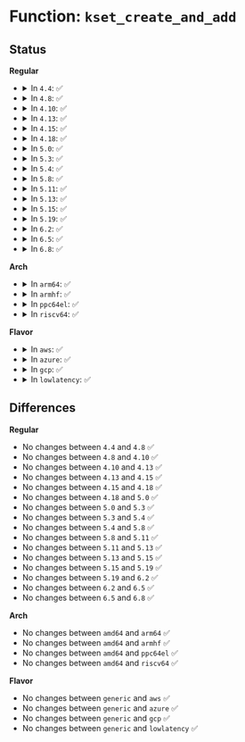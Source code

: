 # Function: <code>kset_create_and_add</code>

## Status
<b>Regular</b>
<ul>
<li>
<details>
<summary>In <code>4.4</code>: ✅</summary>

```c
struct kset *kset_create_and_add(const char *name, const struct kset_uevent_ops *uevent_ops, struct kobject *parent_kobj);
```

**Collision:** Unique Global

**Inline:** No

**Transformation:** False

**Instances:**

```
In lib/kobject.c (ffffffff813ec550)
Location: lib/kobject.c:936
Inline: False
Direct callers:
  - mm/slub.c:sysfs_slab_add
  - mm/slub.c:slab_sysfs_init
  - drivers/pci/slot.c:pci_slot_init
  - drivers/base/core.c:devices_init
  - drivers/base/bus.c:bus_register
  - drivers/base/bus.c:bus_register
  - drivers/base/bus.c:buses_init
  - drivers/base/bus.c:buses_init
  - drivers/base/class.c:classes_init
  - drivers/firmware/edd.c:edd_init
  - drivers/firmware/memmap.c:add_sysfs_fw_map_entry
  - drivers/firmware/efi/esrt.c:esrt_sysfs_init
  - drivers/firmware/efi/runtime-map.c:efi_runtime_map_init
  - net/core/net-sysfs.c:netdev_register_kobject
```
**Symbols:**

```
ffffffff813ec550-ffffffff813ec5e1: kset_create_and_add (STB_GLOBAL)
```
</details>
</li>
<li>
<details>
<summary>In <code>4.8</code>: ✅</summary>

```c
struct kset *kset_create_and_add(const char *name, const struct kset_uevent_ops *uevent_ops, struct kobject *parent_kobj);
```

**Collision:** Unique Global

**Inline:** No

**Transformation:** False

**Instances:**

```
In lib/kobject.c (ffffffff81432820)
Location: lib/kobject.c:937
Inline: False
Direct callers:
  - mm/slub.c:slab_sysfs_init
  - mm/slub.c:sysfs_slab_add
  - drivers/pci/slot.c:pci_slot_init
  - drivers/base/core.c:devices_init
  - drivers/base/bus.c:buses_init
  - drivers/base/bus.c:buses_init
  - drivers/base/bus.c:bus_register
  - drivers/base/bus.c:bus_register
  - drivers/base/class.c:classes_init
  - drivers/firmware/edd.c:edd_init
  - drivers/firmware/memmap.c:add_sysfs_fw_map_entry
  - drivers/firmware/efi/esrt.c:esrt_sysfs_init
  - drivers/firmware/efi/runtime-map.c:efi_runtime_map_init
  - net/core/net-sysfs.c:netdev_register_kobject
```
**Symbols:**

```
ffffffff81432820-ffffffff814328a9: kset_create_and_add (STB_GLOBAL)
```
</details>
</li>
<li>
<details>
<summary>In <code>4.10</code>: ✅</summary>

```c
struct kset *kset_create_and_add(const char *name, const struct kset_uevent_ops *uevent_ops, struct kobject *parent_kobj);
```

**Collision:** Unique Global

**Inline:** No

**Transformation:** False

**Instances:**

```
In lib/kobject.c (ffffffff8144ea90)
Location: lib/kobject.c:937
Inline: False
Direct callers:
  - mm/slub.c:slab_sysfs_init
  - mm/slub.c:sysfs_slab_add
  - drivers/pci/slot.c:pci_slot_init
  - drivers/base/core.c:devices_init
  - drivers/base/bus.c:buses_init
  - drivers/base/bus.c:buses_init
  - drivers/base/bus.c:bus_register
  - drivers/base/bus.c:bus_register
  - drivers/base/class.c:classes_init
  - drivers/firmware/edd.c:edd_init
  - drivers/firmware/memmap.c:add_sysfs_fw_map_entry
  - drivers/firmware/efi/esrt.c:esrt_sysfs_init
  - drivers/firmware/efi/runtime-map.c:efi_runtime_map_init
  - net/core/net-sysfs.c:netdev_register_kobject
```
**Symbols:**

```
ffffffff8144ea90-ffffffff8144eb19: kset_create_and_add (STB_GLOBAL)
```
</details>
</li>
<li>
<details>
<summary>In <code>4.13</code>: ✅</summary>

```c
struct kset *kset_create_and_add(const char *name, const struct kset_uevent_ops *uevent_ops, struct kobject *parent_kobj);
```

**Collision:** Unique Global

**Inline:** No

**Transformation:** False

**Instances:**

```
In lib/kobject.c (ffffffff818eecb0)
Location: lib/kobject.c:940
Inline: False
Direct callers:
  - mm/slub.c:sysfs_slab_add
  - drivers/pci/slot.c:pci_slot_init
  - drivers/base/core.c:devices_init
  - drivers/base/bus.c:buses_init
  - drivers/base/bus.c:buses_init
  - drivers/base/bus.c:bus_register
  - drivers/base/bus.c:bus_register
  - drivers/base/class.c:classes_init
  - drivers/firmware/memmap.c:add_sysfs_fw_map_entry
  - drivers/firmware/efi/esrt.c:esrt_sysfs_init
  - drivers/firmware/efi/runtime-map.c:efi_runtime_map_init
  - net/core/net-sysfs.c:netdev_register_kobject
```
**Symbols:**

```
ffffffff818eecb0-ffffffff818eed35: kset_create_and_add (STB_GLOBAL)
```
</details>
</li>
<li>
<details>
<summary>In <code>4.15</code>: ✅</summary>

```c
struct kset *kset_create_and_add(const char *name, const struct kset_uevent_ops *uevent_ops, struct kobject *parent_kobj);
```

**Collision:** Unique Global

**Inline:** No

**Transformation:** False

**Instances:**

```
In lib/kobject.c (ffffffff81974f70)
Location: lib/kobject.c:940
Inline: False
Direct callers:
  - mm/slub.c:sysfs_slab_add
  - drivers/pci/slot.c:pci_slot_init
  - drivers/base/core.c:devices_init
  - drivers/base/bus.c:buses_init
  - drivers/base/bus.c:buses_init
  - drivers/base/bus.c:bus_register
  - drivers/base/bus.c:bus_register
  - drivers/base/class.c:classes_init
  - drivers/firmware/memmap.c:add_sysfs_fw_map_entry
  - drivers/firmware/efi/esrt.c:esrt_sysfs_init
  - drivers/firmware/efi/runtime-map.c:efi_runtime_map_init
  - net/core/net-sysfs.c:netdev_register_kobject
```
**Symbols:**

```
ffffffff81974f70-ffffffff81974ff5: kset_create_and_add (STB_GLOBAL)
```
</details>
</li>
<li>
<details>
<summary>In <code>4.18</code>: ✅</summary>

```c
struct kset *kset_create_and_add(const char *name, const struct kset_uevent_ops *uevent_ops, struct kobject *parent_kobj);
```

**Collision:** Unique Global

**Inline:** No

**Transformation:** False

**Instances:**

```
In lib/kobject.c (ffffffff819d14a0)
Location: lib/kobject.c:960
Inline: False
Direct callers:
  - kernel/params.c:param_sysfs_init
  - mm/slub.c:slab_sysfs_init
  - mm/slub.c:sysfs_slab_add
  - drivers/pci/slot.c:pci_slot_init
  - drivers/iommu/iommu.c:iommu_init
  - drivers/base/core.c:devices_init
  - drivers/base/bus.c:buses_init
  - drivers/base/bus.c:buses_init
  - drivers/base/bus.c:bus_register
  - drivers/base/bus.c:bus_register
  - drivers/base/class.c:classes_init
  - drivers/firmware/edd.c:edd_init
  - drivers/firmware/memmap.c:add_sysfs_fw_map_entry
  - drivers/firmware/efi/esrt.c:esrt_sysfs_init
  - drivers/firmware/efi/runtime-map.c:efi_runtime_map_init
  - net/core/net-sysfs.c:netdev_register_kobject
```
**Symbols:**

```
ffffffff819d14a0-ffffffff819d152f: kset_create_and_add (STB_GLOBAL)
```
</details>
</li>
<li>
<details>
<summary>In <code>5.0</code>: ✅</summary>

```c
struct kset *kset_create_and_add(const char *name, const struct kset_uevent_ops *uevent_ops, struct kobject *parent_kobj);
```

**Collision:** Unique Global

**Inline:** No

**Transformation:** False

**Instances:**

```
In lib/kobject.c (ffffffff81a0aa60)
Location: lib/kobject.c:960
Inline: False
Direct callers:
  - kernel/params.c:param_sysfs_init
  - mm/slub.c:slab_sysfs_init
  - mm/slub.c:sysfs_slab_add
  - drivers/pci/slot.c:pci_slot_init
  - drivers/iommu/iommu.c:iommu_init
  - drivers/base/core.c:devices_init
  - drivers/base/bus.c:buses_init
  - drivers/base/bus.c:buses_init
  - drivers/base/bus.c:bus_register
  - drivers/base/bus.c:bus_register
  - drivers/base/class.c:classes_init
  - drivers/base/swnode.c:software_node_init
  - drivers/firmware/edd.c:edd_init
  - drivers/firmware/memmap.c:add_sysfs_fw_map_entry
  - drivers/firmware/efi/esrt.c:esrt_sysfs_init
  - drivers/firmware/efi/runtime-map.c:efi_runtime_map_init
  - net/core/net-sysfs.c:netdev_register_kobject
```
**Symbols:**

```
ffffffff81a0aa60-ffffffff81a0aaef: kset_create_and_add (STB_GLOBAL)
```
</details>
</li>
<li>
<details>
<summary>In <code>5.3</code>: ✅</summary>

```c
struct kset *kset_create_and_add(const char *name, const struct kset_uevent_ops *uevent_ops, struct kobject *parent_kobj);
```

**Collision:** Unique Global

**Inline:** No

**Transformation:** False

**Instances:**

```
In lib/kobject.c (ffffffff81a7a410)
Location: lib/kobject.c:991
Inline: False
Direct callers:
  - kernel/params.c:param_sysfs_init
  - mm/slub.c:slab_sysfs_init
  - mm/slub.c:sysfs_slab_add
  - drivers/pci/slot.c:pci_slot_init
  - drivers/iommu/iommu.c:iommu_init
  - drivers/base/core.c:devices_init
  - drivers/base/bus.c:buses_init
  - drivers/base/bus.c:buses_init
  - drivers/base/bus.c:bus_register
  - drivers/base/bus.c:bus_register
  - drivers/base/class.c:classes_init
  - drivers/base/swnode.c:software_node_init
  - drivers/firmware/edd.c:edd_init
  - drivers/firmware/memmap.c:add_sysfs_fw_map_entry
  - drivers/firmware/efi/esrt.c:esrt_sysfs_init
  - drivers/firmware/efi/runtime-map.c:efi_runtime_map_init
  - net/core/net-sysfs.c:netdev_register_kobject
```
**Symbols:**

```
ffffffff81a7a410-ffffffff81a7a4a4: kset_create_and_add (STB_GLOBAL)
```
</details>
</li>
<li>
<details>
<summary>In <code>5.4</code>: ✅</summary>

```c
struct kset *kset_create_and_add(const char *name, const struct kset_uevent_ops *uevent_ops, struct kobject *parent_kobj);
```

**Collision:** Unique Global

**Inline:** No

**Transformation:** False

**Instances:**

```
In lib/kobject.c (ffffffff81ab1770)
Location: lib/kobject.c:991
Inline: False
Direct callers:
  - kernel/params.c:param_sysfs_init
  - mm/slub.c:slab_sysfs_init
  - mm/slub.c:sysfs_slab_add
  - drivers/pci/slot.c:pci_slot_init
  - drivers/iommu/iommu.c:iommu_init
  - drivers/base/core.c:devices_init
  - drivers/base/bus.c:buses_init
  - drivers/base/bus.c:buses_init
  - drivers/base/bus.c:bus_register
  - drivers/base/bus.c:bus_register
  - drivers/base/class.c:classes_init
  - drivers/base/swnode.c:software_node_init
  - drivers/firmware/edd.c:edd_init
  - drivers/firmware/memmap.c:add_sysfs_fw_map_entry
  - drivers/firmware/efi/esrt.c:esrt_sysfs_init
  - drivers/firmware/efi/runtime-map.c:efi_runtime_map_init
  - net/core/net-sysfs.c:netdev_register_kobject
```
**Symbols:**

```
ffffffff81ab1770-ffffffff81ab1804: kset_create_and_add (STB_GLOBAL)
```
</details>
</li>
<li>
<details>
<summary>In <code>5.8</code>: ✅</summary>

```c
struct kset *kset_create_and_add(const char *name, const struct kset_uevent_ops *uevent_ops, struct kobject *parent_kobj);
```

**Collision:** Unique Global

**Inline:** No

**Transformation:** False

**Instances:**

```
In lib/kobject.c (ffffffff815eb770)
Location: lib/kobject.c:1008
Inline: False
Direct callers:
  - kernel/params.c:param_sysfs_init
  - mm/slub.c:slab_sysfs_init
  - mm/slub.c:sysfs_slab_add
  - drivers/pci/slot.c:pci_slot_init
  - drivers/iommu/iommu.c:iommu_init
  - drivers/base/core.c:devices_init
  - drivers/base/bus.c:buses_init
  - drivers/base/bus.c:buses_init
  - drivers/base/bus.c:bus_register
  - drivers/base/bus.c:bus_register
  - drivers/base/class.c:classes_init
  - drivers/base/swnode.c:software_node_init
  - drivers/firmware/edd.c:edd_init
  - drivers/firmware/efi/efivars.c:efivars_sysfs_init
  - drivers/firmware/efi/esrt.c:esrt_sysfs_init
  - drivers/firmware/efi/runtime-map.c:add_sysfs_runtime_map_entry
  - net/core/net-sysfs.c:netdev_register_kobject
```
**Symbols:**

```
ffffffff815eb770-ffffffff815eb85b: kset_create_and_add (STB_GLOBAL)
```
</details>
</li>
<li>
<details>
<summary>In <code>5.11</code>: ✅</summary>

```c
struct kset *kset_create_and_add(const char *name, const struct kset_uevent_ops *uevent_ops, struct kobject *parent_kobj);
```

**Collision:** Unique Global

**Inline:** No

**Transformation:** False

**Instances:**

```
In lib/kobject.c (ffffffff81610090)
Location: lib/kobject.c:1005
Inline: False
Direct callers:
  - kernel/params.c:param_sysfs_init
  - mm/slub.c:slab_sysfs_init
  - drivers/pci/slot.c:pci_slot_init
  - drivers/iommu/iommu.c:iommu_init
  - drivers/base/core.c:devices_init
  - drivers/base/bus.c:buses_init
  - drivers/base/bus.c:buses_init
  - drivers/base/bus.c:bus_register
  - drivers/base/bus.c:bus_register
  - drivers/base/class.c:classes_init
  - drivers/base/swnode.c:software_node_init
  - drivers/firmware/edd.c:edd_init
  - drivers/firmware/efi/efivars.c:efivars_sysfs_init
  - drivers/firmware/efi/esrt.c:esrt_sysfs_init
  - drivers/firmware/efi/runtime-map.c:add_sysfs_runtime_map_entry
  - net/core/net-sysfs.c:netdev_register_kobject
```
**Symbols:**

```
ffffffff81610090-ffffffff8161017b: kset_create_and_add (STB_GLOBAL)
```
</details>
</li>
<li>
<details>
<summary>In <code>5.13</code>: ✅</summary>

```c
struct kset *kset_create_and_add(const char *name, const struct kset_uevent_ops *uevent_ops, struct kobject *parent_kobj);
```

**Collision:** Unique Global

**Inline:** No

**Transformation:** False

**Instances:**

```
In lib/kobject.c (ffffffff815f37d0)
Location: lib/kobject.c:1005
Inline: False
Direct callers:
  - kernel/params.c:param_sysfs_init
  - mm/slub.c:slab_sysfs_init
  - drivers/pci/slot.c:pci_slot_init
  - drivers/iommu/iommu.c:iommu_init
  - drivers/base/core.c:devices_init
  - drivers/base/bus.c:buses_init
  - drivers/base/bus.c:buses_init
  - drivers/base/bus.c:bus_register
  - drivers/base/bus.c:bus_register
  - drivers/base/class.c:classes_init
  - drivers/base/swnode.c:software_node_init
  - drivers/firmware/edd.c:edd_init
  - drivers/firmware/efi/efivars.c:efivars_sysfs_init
  - drivers/firmware/efi/esrt.c:esrt_sysfs_init
  - drivers/firmware/efi/runtime-map.c:efi_runtime_map_init
  - net/core/net-sysfs.c:netdev_register_kobject
```
**Symbols:**

```
ffffffff815f37d0-ffffffff815f38bb: kset_create_and_add (STB_GLOBAL)
```
</details>
</li>
<li>
<details>
<summary>In <code>5.15</code>: ✅</summary>

```c
struct kset *kset_create_and_add(const char *name, const struct kset_uevent_ops *uevent_ops, struct kobject *parent_kobj);
```

**Collision:** Unique Global

**Inline:** No

**Transformation:** False

**Instances:**

```
In lib/kobject.c (ffffffff816609a0)
Location: lib/kobject.c:1005
Inline: False
Direct callers:
  - kernel/params.c:param_sysfs_init
  - mm/slub.c:slab_sysfs_init
  - drivers/pci/slot.c:pci_slot_init
  - drivers/iommu/iommu.c:iommu_init
  - drivers/base/core.c:devices_init
  - drivers/base/bus.c:buses_init
  - drivers/base/bus.c:buses_init
  - drivers/base/bus.c:bus_register
  - drivers/base/bus.c:bus_register
  - drivers/base/class.c:classes_init
  - drivers/base/swnode.c:software_node_init
  - drivers/firmware/edd.c:edd_init
  - drivers/firmware/efi/efivars.c:efivars_sysfs_init
  - drivers/firmware/efi/esrt.c:esrt_sysfs_init
  - drivers/firmware/efi/runtime-map.c:efi_runtime_map_init
  - net/core/net-sysfs.c:netdev_register_kobject
```
**Symbols:**

```
ffffffff816609a0-ffffffff81660a8b: kset_create_and_add (STB_GLOBAL)
```
</details>
</li>
<li>
<details>
<summary>In <code>5.19</code>: ✅</summary>

```c
struct kset *kset_create_and_add(const char *name, const struct kset_uevent_ops *uevent_ops, struct kobject *parent_kobj);
```

**Collision:** Unique Global

**Inline:** No

**Transformation:** False

**Instances:**

```
In lib/kobject.c (ffffffff8177a4e0)
Location: lib/kobject.c:973
Inline: False
Direct callers:
  - kernel/params.c:param_sysfs_init
  - mm/slub.c:slab_sysfs_init
  - drivers/pci/slot.c:pci_slot_init
  - drivers/iommu/iommu.c:iommu_init
  - drivers/base/core.c:devices_init
  - drivers/base/bus.c:buses_init
  - drivers/base/bus.c:buses_init
  - drivers/base/bus.c:bus_register
  - drivers/base/bus.c:bus_register
  - drivers/base/class.c:classes_init
  - drivers/base/swnode.c:software_node_init
  - drivers/firmware/edd.c:edd_init
  - drivers/firmware/efi/efivars.c:efivars_sysfs_init
  - drivers/firmware/efi/esrt.c:esrt_sysfs_init
  - drivers/firmware/efi/runtime-map.c:add_sysfs_runtime_map_entry
  - net/core/net-sysfs.c:netdev_register_kobject
```
**Symbols:**

```
ffffffff8177a4e0-ffffffff8177a5c9: kset_create_and_add (STB_GLOBAL)
```
</details>
</li>
<li>
<details>
<summary>In <code>6.2</code>: ✅</summary>

```c
struct kset *kset_create_and_add(const char *name, const struct kset_uevent_ops *uevent_ops, struct kobject *parent_kobj);
```

**Collision:** Unique Global

**Inline:** No

**Transformation:** False

**Instances:**

```
In lib/kobject.c (ffffffff82023610)
Location: lib/kobject.c:988
Inline: False
Direct callers:
  - arch/x86/platform/efi/runtime-map.c:add_sysfs_runtime_map_entry
  - kernel/params.c:param_sysfs_init
  - mm/slub.c:slab_sysfs_init
  - drivers/pci/slot.c:pci_slot_init
  - drivers/iommu/iommu.c:iommu_init
  - drivers/base/core.c:devices_init
  - drivers/base/bus.c:buses_init
  - drivers/base/bus.c:buses_init
  - drivers/base/bus.c:bus_register
  - drivers/base/bus.c:bus_register
  - drivers/base/class.c:classes_init
  - drivers/base/swnode.c:software_node_init
  - drivers/firmware/edd.c:edd_init
  - drivers/firmware/efi/esrt.c:esrt_sysfs_init
  - net/core/net-sysfs.c:netdev_register_kobject
```
**Symbols:**

```
ffffffff82023610-ffffffff820236a7: kset_create_and_add (STB_GLOBAL)
```
</details>
</li>
<li>
<details>
<summary>In <code>6.5</code>: ✅</summary>

```c
struct kset *kset_create_and_add(const char *name, const struct kset_uevent_ops *uevent_ops, struct kobject *parent_kobj);
```

**Collision:** Unique Global

**Inline:** No

**Transformation:** False

**Instances:**

```
In lib/kobject.c (ffffffff820a3680)
Location: lib/kobject.c:989
Inline: False
Direct callers:
  - arch/x86/platform/efi/runtime-map.c:add_sysfs_runtime_map_entry
  - kernel/params.c:param_sysfs_init
  - mm/slub.c:slab_sysfs_init
  - drivers/pci/slot.c:pci_slot_init
  - drivers/iommu/iommu.c:iommu_init
  - drivers/base/core.c:devices_init
  - drivers/base/bus.c:buses_init
  - drivers/base/bus.c:buses_init
  - drivers/base/bus.c:bus_register
  - drivers/base/bus.c:bus_register
  - drivers/base/class.c:classes_init
  - drivers/base/swnode.c:software_node_init
  - drivers/firmware/edd.c:edd_init
  - drivers/firmware/efi/esrt.c:esrt_sysfs_init
  - net/core/net-sysfs.c:netdev_register_kobject
```
**Symbols:**

```
ffffffff820a3680-ffffffff820a3717: kset_create_and_add (STB_GLOBAL)
```
</details>
</li>
<li>
<details>
<summary>In <code>6.8</code>: ✅</summary>

```c
struct kset *kset_create_and_add(const char *name, const struct kset_uevent_ops *uevent_ops, struct kobject *parent_kobj);
```

**Collision:** Unique Global

**Inline:** No

**Transformation:** False

**Instances:**

```
In lib/kobject.c (ffffffff8217b700)
Location: lib/kobject.c:1001
Inline: False
Direct callers:
  - arch/x86/platform/efi/runtime-map.c:add_sysfs_runtime_map_entry
  - kernel/params.c:param_sysfs_init
  - mm/slub.c:slab_sysfs_init
  - drivers/pci/slot.c:pci_slot_init
  - drivers/iommu/iommu.c:iommu_init
  - drivers/base/core.c:devices_init
  - drivers/base/bus.c:buses_init
  - drivers/base/bus.c:buses_init
  - drivers/base/bus.c:bus_register
  - drivers/base/bus.c:bus_register
  - drivers/base/class.c:classes_init
  - drivers/base/swnode.c:software_node_init
  - drivers/firmware/edd.c:edd_init
  - drivers/firmware/efi/esrt.c:esrt_sysfs_init
  - net/core/net-sysfs.c:netdev_register_kobject
```
**Symbols:**

```
ffffffff8217b700-ffffffff8217b7c6: kset_create_and_add (STB_GLOBAL)
```
</details>
</li>
</ul>
<b>Arch</b>
<ul>
<li>
<details>
<summary>In <code>arm64</code>: ✅</summary>

```c
struct kset *kset_create_and_add(const char *name, const struct kset_uevent_ops *uevent_ops, struct kobject *parent_kobj);
```

**Collision:** Unique Global

**Inline:** No

**Transformation:** False

**Instances:**

```
In lib/kobject.c (ffff800010d8b608)
Location: lib/kobject.c:991
Inline: False
Direct callers:
  - kernel/params.c:param_sysfs_init
  - mm/slub.c:slab_sysfs_init
  - mm/slub.c:sysfs_slab_add
  - drivers/pci/slot.c:pci_slot_init
  - drivers/iommu/iommu.c:iommu_init
  - drivers/base/core.c:devices_init
  - drivers/base/bus.c:buses_init
  - drivers/base/bus.c:buses_init
  - drivers/base/bus.c:bus_register
  - drivers/base/bus.c:bus_register
  - drivers/base/class.c:classes_init
  - drivers/base/swnode.c:software_node_init
  - drivers/firmware/memmap.c:add_sysfs_fw_map_entry
  - drivers/firmware/efi/esrt.c:esrt_sysfs_init
  - drivers/of/base.c:of_core_init
  - net/core/net-sysfs.c:netdev_register_kobject
```
**Symbols:**

```
ffff800010d8b608-ffff800010d8b6ac: kset_create_and_add (STB_GLOBAL)
```
</details>
</li>
<li>
<details>
<summary>In <code>armhf</code>: ✅</summary>

```c
struct kset *kset_create_and_add(const char *name, const struct kset_uevent_ops *uevent_ops, struct kobject *parent_kobj);
```

**Collision:** Unique Global

**Inline:** No

**Transformation:** False

**Instances:**

```
In lib/kobject.c (c0e85f48)
Location: lib/kobject.c:991
Inline: False
Direct callers:
  - kernel/params.c:param_sysfs_init
  - mm/slub.c:slab_sysfs_init
  - mm/slub.c:sysfs_slab_add
  - drivers/pci/slot.c:pci_slot_init
  - drivers/iommu/iommu.c:iommu_init
  - drivers/base/core.c:devices_init
  - drivers/base/bus.c:buses_init
  - drivers/base/bus.c:buses_init
  - drivers/base/bus.c:bus_register
  - drivers/base/bus.c:bus_register
  - drivers/base/class.c:classes_init
  - drivers/base/swnode.c:software_node_init
  - drivers/firmware/memmap.c:add_sysfs_fw_map_entry
  - drivers/firmware/efi/esrt.c:esrt_sysfs_init
  - drivers/of/base.c:of_core_init
  - net/core/net-sysfs.c:netdev_register_kobject
```
**Symbols:**

```
c0e85f48-c0e85fec: kset_create_and_add (STB_GLOBAL)
```
</details>
</li>
<li>
<details>
<summary>In <code>ppc64el</code>: ✅</summary>

```c
struct kset *kset_create_and_add(const char *name, const struct kset_uevent_ops *uevent_ops, struct kobject *parent_kobj);
```

**Collision:** Unique Global

**Inline:** No

**Transformation:** False

**Instances:**

```
In lib/kobject.c (c000000000ecd240)
Location: lib/kobject.c:991
Inline: False
Direct callers:
  - arch/powerpc/kernel/secvar-sysfs.c:secvar_sysfs_init
  - arch/powerpc/platforms/powernv/opal-elog.c:opal_elog_init
  - arch/powerpc/platforms/powernv/opal-dump.c:opal_platform_dump_init
  - kernel/params.c:param_sysfs_init
  - mm/slub.c:slab_sysfs_init
  - mm/slub.c:sysfs_slab_add
  - drivers/pci/slot.c:pci_slot_init
  - drivers/iommu/iommu.c:iommu_init
  - drivers/base/core.c:devices_init
  - drivers/base/bus.c:buses_init
  - drivers/base/bus.c:buses_init
  - drivers/base/bus.c:bus_register
  - drivers/base/bus.c:bus_register
  - drivers/base/class.c:classes_init
  - drivers/base/swnode.c:software_node_init
  - drivers/of/base.c:of_core_init
  - net/core/net-sysfs.c:netdev_register_kobject
```
**Symbols:**

```
c000000000ecd240-c000000000ecd334: kset_create_and_add (STB_GLOBAL)
```
</details>
</li>
<li>
<details>
<summary>In <code>riscv64</code>: ✅</summary>

```c
struct kset *kset_create_and_add(const char *name, const struct kset_uevent_ops *uevent_ops, struct kobject *parent_kobj);
```

**Collision:** Unique Global

**Inline:** No

**Transformation:** False

**Instances:**

```
In lib/kobject.c (ffffffe0008b4ba8)
Location: lib/kobject.c:991
Inline: False
Direct callers:
  - kernel/params.c:param_sysfs_init
  - mm/slub.c:slab_sysfs_init
  - mm/slub.c:sysfs_slab_add
  - drivers/pci/slot.c:pci_slot_init
  - drivers/base/core.c:devices_init
  - drivers/base/bus.c:buses_init
  - drivers/base/bus.c:buses_init
  - drivers/base/bus.c:bus_register
  - drivers/base/bus.c:bus_register
  - drivers/base/class.c:classes_init
  - drivers/base/swnode.c:software_node_init
  - drivers/of/base.c:of_core_init
  - net/core/net-sysfs.c:netdev_register_kobject
```
**Symbols:**

```
ffffffe0008b4ba8-ffffffe0008b4c34: kset_create_and_add (STB_GLOBAL)
```
</details>
</li>
</ul>
<b>Flavor</b>
<ul>
<li>
<details>
<summary>In <code>aws</code>: ✅</summary>

```c
struct kset *kset_create_and_add(const char *name, const struct kset_uevent_ops *uevent_ops, struct kobject *parent_kobj);
```

**Collision:** Unique Global

**Inline:** No

**Transformation:** False

**Instances:**

```
In lib/kobject.c (ffffffff81a505c0)
Location: lib/kobject.c:991
Inline: False
Direct callers:
  - kernel/params.c:param_sysfs_init
  - mm/slub.c:slab_sysfs_init
  - mm/slub.c:sysfs_slab_add
  - drivers/pci/slot.c:pci_slot_init
  - drivers/iommu/iommu.c:iommu_init
  - drivers/base/core.c:devices_init
  - drivers/base/bus.c:buses_init
  - drivers/base/bus.c:buses_init
  - drivers/base/bus.c:bus_register
  - drivers/base/bus.c:bus_register
  - drivers/base/class.c:classes_init
  - drivers/base/swnode.c:software_node_init
  - drivers/firmware/edd.c:edd_init
  - drivers/firmware/memmap.c:add_sysfs_fw_map_entry
  - drivers/firmware/efi/esrt.c:esrt_sysfs_init
  - drivers/firmware/efi/runtime-map.c:efi_runtime_map_init
  - net/core/net-sysfs.c:netdev_register_kobject
```
**Symbols:**

```
ffffffff81a505c0-ffffffff81a50654: kset_create_and_add (STB_GLOBAL)
```
</details>
</li>
<li>
<details>
<summary>In <code>azure</code>: ✅</summary>

```c
struct kset *kset_create_and_add(const char *name, const struct kset_uevent_ops *uevent_ops, struct kobject *parent_kobj);
```

**Collision:** Unique Global

**Inline:** No

**Transformation:** False

**Instances:**

```
In lib/kobject.c (ffffffff81a0d6c0)
Location: lib/kobject.c:991
Inline: False
Direct callers:
  - kernel/params.c:param_sysfs_init
  - mm/slub.c:slab_sysfs_init
  - mm/slub.c:sysfs_slab_add
  - drivers/pci/slot.c:pci_slot_init
  - drivers/iommu/iommu.c:iommu_init
  - drivers/base/core.c:devices_init
  - drivers/base/bus.c:buses_init
  - drivers/base/bus.c:buses_init
  - drivers/base/bus.c:bus_register
  - drivers/base/bus.c:bus_register
  - drivers/base/class.c:classes_init
  - drivers/base/swnode.c:software_node_init
  - drivers/firmware/edd.c:edd_init
  - drivers/firmware/memmap.c:add_sysfs_fw_map_entry
  - drivers/firmware/efi/esrt.c:esrt_sysfs_init
  - drivers/firmware/efi/runtime-map.c:efi_runtime_map_init
  - drivers/hv/vmbus_drv.c:vmbus_device_register
  - net/core/net-sysfs.c:netdev_register_kobject
```
**Symbols:**

```
ffffffff81a0d6c0-ffffffff81a0d754: kset_create_and_add (STB_GLOBAL)
```
</details>
</li>
<li>
<details>
<summary>In <code>gcp</code>: ✅</summary>

```c
struct kset *kset_create_and_add(const char *name, const struct kset_uevent_ops *uevent_ops, struct kobject *parent_kobj);
```

**Collision:** Unique Global

**Inline:** No

**Transformation:** False

**Instances:**

```
In lib/kobject.c (ffffffff81abc9b0)
Location: lib/kobject.c:991
Inline: False
Direct callers:
  - kernel/params.c:param_sysfs_init
  - mm/slub.c:slab_sysfs_init
  - mm/slub.c:sysfs_slab_add
  - drivers/pci/slot.c:pci_slot_init
  - drivers/iommu/iommu.c:iommu_init
  - drivers/base/core.c:devices_init
  - drivers/base/bus.c:buses_init
  - drivers/base/bus.c:buses_init
  - drivers/base/bus.c:bus_register
  - drivers/base/bus.c:bus_register
  - drivers/base/class.c:classes_init
  - drivers/base/swnode.c:software_node_init
  - drivers/firmware/edd.c:edd_init
  - drivers/firmware/memmap.c:add_sysfs_fw_map_entry
  - drivers/firmware/efi/esrt.c:esrt_sysfs_init
  - drivers/firmware/efi/runtime-map.c:efi_runtime_map_init
  - net/core/net-sysfs.c:netdev_register_kobject
```
**Symbols:**

```
ffffffff81abc9b0-ffffffff81abca44: kset_create_and_add (STB_GLOBAL)
```
</details>
</li>
<li>
<details>
<summary>In <code>lowlatency</code>: ✅</summary>

```c
struct kset *kset_create_and_add(const char *name, const struct kset_uevent_ops *uevent_ops, struct kobject *parent_kobj);
```

**Collision:** Unique Global

**Inline:** No

**Transformation:** False

**Instances:**

```
In lib/kobject.c (ffffffff81ac8e30)
Location: lib/kobject.c:991
Inline: False
Direct callers:
  - kernel/params.c:param_sysfs_init
  - mm/slub.c:slab_sysfs_init
  - mm/slub.c:sysfs_slab_add
  - drivers/pci/slot.c:pci_slot_init
  - drivers/iommu/iommu.c:iommu_init
  - drivers/base/core.c:devices_init
  - drivers/base/bus.c:buses_init
  - drivers/base/bus.c:buses_init
  - drivers/base/bus.c:bus_register
  - drivers/base/bus.c:bus_register
  - drivers/base/class.c:classes_init
  - drivers/base/swnode.c:software_node_init
  - drivers/firmware/edd.c:edd_init
  - drivers/firmware/memmap.c:add_sysfs_fw_map_entry
  - drivers/firmware/efi/esrt.c:esrt_sysfs_init
  - drivers/firmware/efi/runtime-map.c:efi_runtime_map_init
  - net/core/net-sysfs.c:netdev_register_kobject
```
**Symbols:**

```
ffffffff81ac8e30-ffffffff81ac8ec4: kset_create_and_add (STB_GLOBAL)
```
</details>
</li>
</ul>

## Differences
<b>Regular</b>
<ul>
<li>
No changes between <code>4.4</code> and <code>4.8</code> ✅
</li>
<li>
No changes between <code>4.8</code> and <code>4.10</code> ✅
</li>
<li>
No changes between <code>4.10</code> and <code>4.13</code> ✅
</li>
<li>
No changes between <code>4.13</code> and <code>4.15</code> ✅
</li>
<li>
No changes between <code>4.15</code> and <code>4.18</code> ✅
</li>
<li>
No changes between <code>4.18</code> and <code>5.0</code> ✅
</li>
<li>
No changes between <code>5.0</code> and <code>5.3</code> ✅
</li>
<li>
No changes between <code>5.3</code> and <code>5.4</code> ✅
</li>
<li>
No changes between <code>5.4</code> and <code>5.8</code> ✅
</li>
<li>
No changes between <code>5.8</code> and <code>5.11</code> ✅
</li>
<li>
No changes between <code>5.11</code> and <code>5.13</code> ✅
</li>
<li>
No changes between <code>5.13</code> and <code>5.15</code> ✅
</li>
<li>
No changes between <code>5.15</code> and <code>5.19</code> ✅
</li>
<li>
No changes between <code>5.19</code> and <code>6.2</code> ✅
</li>
<li>
No changes between <code>6.2</code> and <code>6.5</code> ✅
</li>
<li>
No changes between <code>6.5</code> and <code>6.8</code> ✅
</li>
</ul>
<b>Arch</b>
<ul>
<li>
No changes between <code>amd64</code> and <code>arm64</code> ✅
</li>
<li>
No changes between <code>amd64</code> and <code>armhf</code> ✅
</li>
<li>
No changes between <code>amd64</code> and <code>ppc64el</code> ✅
</li>
<li>
No changes between <code>amd64</code> and <code>riscv64</code> ✅
</li>
</ul>
<b>Flavor</b>
<ul>
<li>
No changes between <code>generic</code> and <code>aws</code> ✅
</li>
<li>
No changes between <code>generic</code> and <code>azure</code> ✅
</li>
<li>
No changes between <code>generic</code> and <code>gcp</code> ✅
</li>
<li>
No changes between <code>generic</code> and <code>lowlatency</code> ✅
</li>
</ul>
